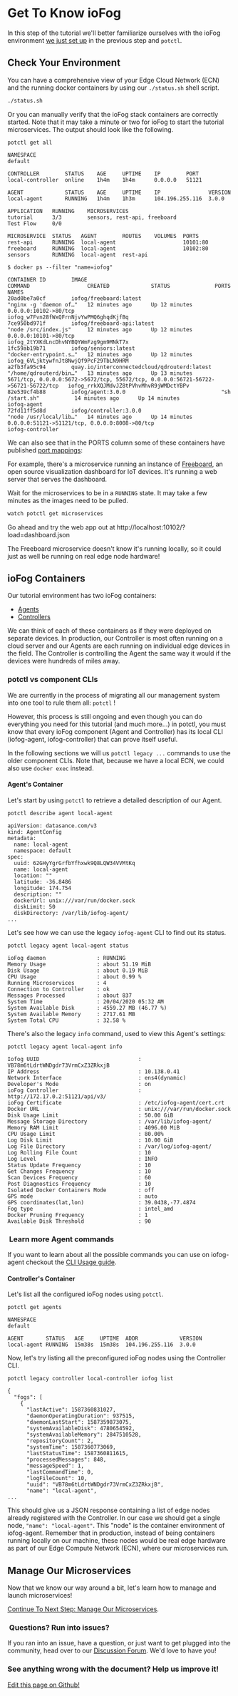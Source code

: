 # Get To Know ioFog

In this step of the tutorial we'll better familiarize ourselves with the ioFog environment [we just set up](../tutorial/introduction) in the previous step and `potctl`.

## Check Your Environment

You can have a comprehensive view of your Edge Cloud Network (ECN) and the running docker containers by using our `./status.sh` shell script.

```bash
./status.sh
```

Or you can manually verify that the ioFog stack containers are correctly started. Note that it may take a minute or two for ioFog to start the tutorial microservices. The output should look like the following.

```console
potctl get all

NAMESPACE
default

CONTROLLER	      STATUS    AGE     UPTIME    IP        PORT
local-controller  online    1h4m    1h4m      0.0.0.0   51121

AGENT             STATUS    AGE     UPTIME    IP               VERSION
local-agent       RUNNING   1h4m    1h3m      104.196.255.116  3.0.0

APPLICATION   RUNNING    MICROSERVICES
tutorial      3/3        sensors, rest-api, freeboard
Test Flow     0/0

MICROSERVICE  STATUS   AGENT        ROUTES    VOLUMES  PORTS
rest-api      RUNNING  local-agent                     10101:80
freeboard     RUNNING  local-agent                     10102:80
sensors       RUNNING  local-agent  rest-api
```

```console
$ docker ps --filter "name=iofog"

CONTAINER ID        IMAGE                                          COMMAND                  CREATED             STATUS              PORTS                                                                               NAMES
20ad0be7a0cf        iofog/freeboard:latest                         "nginx -g 'daemon of…"   12 minutes ago      Up 12 minutes       0.0.0.0:10102->80/tcp                                                               iofog_w7Fvn28fWxQFrnNjvYwPMQ6ghqdKjfBq
7ce950bd971f        iofog/freeboard-api:latest                     "node /src/index.js"     12 minutes ago      Up 12 minutes       0.0.0.0:10101->80/tcp                                                               iofog_2tYXKdLncDhvNYBQYWmFzg9gm9MNkT7x
1fc59ab19b71        iofog/sensors:latest                           "docker-entrypoint.s…"   12 minutes ago      Up 12 minutes                                                                                           iofog_6VLjktywfnJt8NwjQf9PcF29TbLN9HRM
a2fb3fa95c94        quay.io/interconnectedcloud/qdrouterd:latest   "/home/qdrouterd/bin…"   13 minutes ago      Up 13 minutes       5671/tcp, 0.0.0.0:5672->5672/tcp, 55672/tcp, 0.0.0.0:56721-56722->56721-56722/tcp   iofog_rrkXQJMdvJZ8tPVhvMhvR9jWMDctYBPv
82e539cf4b88        iofog/agent:3.0.0                              "sh /start.sh"           14 minutes ago      Up 14 minutes                                                                                           iofog-agent
72fd11ff5d8d        iofog/controller:3.0.0                         "node /usr/local/lib…"   14 minutes ago      Up 14 minutes       0.0.0.0:51121->51121/tcp, 0.0.0.0:8008->80/tcp                                      iofog-controller
```

We can also see that in the PORTS column some of these containers have published [port mappings](https://docs.docker.com/config/containers/container-networking/):

For example, there's a microservice running an instance of [Freeboard](https://github.com/Freeboard/freeboard), an open source visualization dashboard for IoT devices. It's running a web server that serves the dashboard.

Wait for the microservices to be in a `RUNNING` state. It may take a few minutes as the images need to be pulled.

```bash
watch potctl get microservices
```

Go ahead and try the web app out at http://localhost:10102/?load=dashboard.json

The Freeboard microservice doesn't know it's running locally, so it could just as well be running on real edge node hardware!

## ioFog Containers

Our tutorial environment has two ioFog containers:

- [Agents](../reference-agent/overview)
- [Controllers](../reference-controller/overview)

We can think of each of these containers as if they were deployed on separate devices. In production, our Controller is most often running on a cloud server and our Agents are each running on individual edge devices in the field. The Controller is controlling the Agent the same way it would if the devices were hundreds of miles away.

### potctl vs component CLIs

We are currently in the process of migrating all our management system into one tool to rule them all: `potctl` !

However, this process is still ongoing and even though you can do everything you need for this tutorial (and much more...) in potctl, you must know that every ioFog component (Agent and Controller) has its local CLI (iofog-agent, iofog-controller) that can prove itself useful.

In the following sections we will us `potctl legacy ...` commands to use the older component CLIs. Note that, because we have a local ECN, we could also use `docker exec` instead.

#### Agent's Container

Let's start by using `potctl` to retrieve a detailed description of our Agent.

```console
potctl describe agent local-agent

apiVersion: datasance.com/v3
kind: AgentConfig
metadata:
  name: local-agent
  namespace: default
spec:
  uuid: 62GHyYgrGrfbYfhxwk9Q8LQW34VVMtKq
  name: local-agent
  location: ""
  latitude: -36.8486
  longitude: 174.754
  description: ""
  dockerUrl: unix:///var/run/docker.sock
  diskLimit: 50
  diskDirectory: /var/lib/iofog-agent/
...
```

Let's see how we can use the legacy `iofog-agent` CLI to find out its status.

```console
potctl legacy agent local-agent status

ioFog daemon                : RUNNING
Memory Usage                : about 51.19 MiB
Disk Usage                  : about 0.19 MiB
CPU Usage                   : about 0.99 %
Running Microservices       : 4
Connection to Controller    : ok
Messages Processed          : about 837
System Time                 : 20/04/2020 05:32 AM
System Available Disk       : 4559.27 MB (46.77 %)
System Available Memory     : 2717.61 MB
System Total CPU            : 32.58 %
```

There's also the legacy `info` command, used to view this Agent's settings:

```console
potctl legacy agent local-agent info

Iofog UUID                               : VB78m6tLdrtWNDgdr73VrmCxZ3ZRkxjB
IP Address                               : 10.138.0.41
Network Interface                        : ens4(dynamic)
Developer's Mode                         : on
ioFog Controller                         : http://172.17.0.2:51121/api/v3/
ioFog Certificate                        : /etc/iofog-agent/cert.crt
Docker URL                               : unix:///var/run/docker.sock
Disk Usage Limit                         : 50.00 GiB
Message Storage Directory                : /var/lib/iofog-agent/
Memory RAM Limit                         : 4096.00 MiB
CPU Usage Limit                          : 80.00%
Log Disk Limit                           : 10.00 GiB
Log File Directory                       : /var/log/iofog-agent/
Log Rolling File Count                   : 10
Log Level                                : INFO
Status Update Frequency                  : 10
Get Changes Frequency                    : 10
Scan Devices Frequency                   : 60
Post Diagnostics Frequency               : 10
Isolated Docker Containers Mode          : off
GPS mode                                 : auto
GPS coordinates(lat,lon)                 : 39.0438,-77.4874
Fog type                                 : intel_amd
Docker Pruning Frequency                 : 1
Available Disk Threshold                 : 90

```

<aside class="notifications info">
  <h3><img src="/images/icos/ico-note.svg" alt=""/> Learn more Agent commands</h3>
  <p>If you want to learn about all the possible commands you can use on iofog-agent checkout the <a href="../reference-agent/cli-usage">CLI Usage guide</a>.</p>
</aside>

#### Controller's Container

Let's list all the configured ioFog nodes using `potctl`.

```console
potctl get agents

NAMESPACE
default

AGENT       STATUS   AGE     UPTIME  ADDR             VERSION
local-agent	RUNNING  15m38s  15m38s  104.196.255.116  3.0.0
```

Now, let's try listing all the preconfigured ioFog nodes using the Controller CLI.

```console
potctl legacy controller local-controller iofog list

{
  "fogs": [
    {
      "lastActive": 1587360831027,
      "daemonOperatingDuration": 937515,
      "daemonLastStart": 1587359873075,
      "systemAvailableDisk": 4780654592,
      "systemAvailableMemory": 2847510528,
      "repositoryCount": 2,
      "systemTime": 1587360773069,
      "lastStatusTime": 1587360811615,
      "processedMessages": 848,
      "messageSpeed": 1,
      "lastCommandTime": 0,
      "logFileCount": 10,
      "uuid": "VB78m6tLdrtWNDgdr73VrmCxZ3ZRkxjB",
      "name": "local-agent",
...
```

This should give us a JSON response containing a list of edge nodes already registered with the Controller. In our case we should get a single node, `"name": "local-agent"`. This "node" is the container environment of iofog-agent. Remember that in production, instead of being containers running locally on our machine, these nodes would be real edge hardware as part of our Edge Compute Network (ECN), where our microservices run.

## Manage Our Microservices

Now that we know our way around a bit, let's learn how to manage and launch microservices!

[Continue To Next Step: Manage Our Microservices](../tutorial/manage-our-microservices).

<aside class="notifications info">
  <h3><img src="/images/icos/ico-note.svg" alt=""/> Questions? Run into issues?</h3>
  <p>If you ran into an issue, have a question, or just want to get plugged into the community, head over to our <a href="https://discuss.iofog.org/">Discussion Forum</a>. We'd love to have you!</p>
</aside>

<aside class="notifications contribute">
  <h3><img src="/images/icos/ico-github.svg" alt=""/>See anything wrong with the document? Help us improve it!</h3>
  <a href="https://github.com/Datasance/docs.datasance.com/edit/main/docs/tutorial/get-to-know-iofog.md"
    target="_blank">
    <p>Edit this page on Github!</p>
  </a>
</aside>

